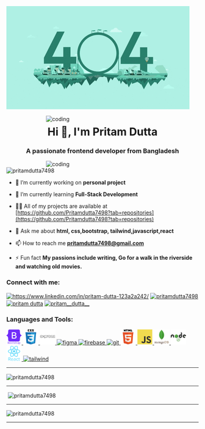 
<!-- new update -->
![logo](https://github.com/Pritamdutta7498/Pritamdutta7498/blob/main/error.gif)

<img align="right" alt="coding" width="400" src="https://media.giphy.com/media/QHE5gWI0QjqF2/giphy.gif">
<h1 align="center">Hi 👋, I'm Pritam Dutta</h1>
<h3 align="center">A passionate frontend developer from Bangladesh</h3>
<img align="right" alt="coding" width="400" src="https://media.giphy.com/media/QHE5gWI0QjqF2/giphy.gif">

<p align="left"> <img src="https://komarev.com/ghpvc/?username=pritamdutta7498&label=Profile%20views&color=0e75b6&style=flat" alt="pritamdutta7498" /> </p>

- 🔭 I’m currently working on **personal project**

- 🌱 I’m currently learning **Full-Stack Development**

- 👨‍💻 All of my projects are available at [https://github.com/Pritamdutta7498?tab=repositories](https://github.com/Pritamdutta7498?tab=repositories)

- 💬 Ask me about **html, css,bootstrap, tailwind,javascript,react**

- 📫 How to reach me **pritamdutta7498@gmail.com**

- ⚡ Fun fact **My passions include writing, Go for a walk in the riverside and watching old movies.**

<h3 align="left">Connect with me:</h3>
<p align="left">
<a href="https://linkedin.com/in/https://www.linkedin.com/in/pritam-dutta-123a2a242/" target="blank"><img align="center" src="https://raw.githubusercontent.com/rahuldkjain/github-profile-readme-generator/master/src/images/icons/Social/linked-in-alt.svg" alt="https://www.linkedin.com/in/pritam-dutta-123a2a242/" height="30" width="40" /></a>
<a href="https://codesandbox.com/pritamdutta7498" target="blank"><img align="center" src="https://raw.githubusercontent.com/rahuldkjain/github-profile-readme-generator/master/src/images/icons/Social/codesandbox.svg" alt="pritamdutta7498" height="30" width="40" /></a>
<a href="https://fb.com/pritam dutta" target="blank"><img align="center" src="https://raw.githubusercontent.com/rahuldkjain/github-profile-readme-generator/master/src/images/icons/Social/facebook.svg" alt="pritam dutta" height="30" width="40" /></a>
<a href="https://instagram.com/pritam__dutta__" target="blank"><img align="center" src="https://raw.githubusercontent.com/rahuldkjain/github-profile-readme-generator/master/src/images/icons/Social/instagram.svg" alt="pritam__dutta__" height="30" width="40" /></a>
</p>

<h3 align="left">Languages and Tools:</h3>
<p align="left"> <a href="https://getbootstrap.com" target="_blank" rel="noreferrer"> <img src="https://raw.githubusercontent.com/devicons/devicon/master/icons/bootstrap/bootstrap-plain-wordmark.svg" alt="bootstrap" width="40" height="40"/> </a> <a href="https://www.w3schools.com/css/" target="_blank" rel="noreferrer"> <img src="https://raw.githubusercontent.com/devicons/devicon/master/icons/css3/css3-original-wordmark.svg" alt="css3" width="40" height="40"/> </a> <a href="https://expressjs.com" target="_blank" rel="noreferrer"> <img src="https://raw.githubusercontent.com/devicons/devicon/master/icons/express/express-original-wordmark.svg" alt="express" width="40" height="40"/> </a> <a href="https://www.figma.com/" target="_blank" rel="noreferrer"> <img src="https://www.vectorlogo.zone/logos/figma/figma-icon.svg" alt="figma" width="40" height="40"/> </a> <a href="https://firebase.google.com/" target="_blank" rel="noreferrer"> <img src="https://www.vectorlogo.zone/logos/firebase/firebase-icon.svg" alt="firebase" width="40" height="40"/> </a> <a href="https://git-scm.com/" target="_blank" rel="noreferrer"> <img src="https://www.vectorlogo.zone/logos/git-scm/git-scm-icon.svg" alt="git" width="40" height="40"/> </a> <a href="https://www.w3.org/html/" target="_blank" rel="noreferrer"> <img src="https://raw.githubusercontent.com/devicons/devicon/master/icons/html5/html5-original-wordmark.svg" alt="html5" width="40" height="40"/> </a> <a href="https://developer.mozilla.org/en-US/docs/Web/JavaScript" target="_blank" rel="noreferrer"> <img src="https://raw.githubusercontent.com/devicons/devicon/master/icons/javascript/javascript-original.svg" alt="javascript" width="40" height="40"/> </a> <a href="https://www.mongodb.com/" target="_blank" rel="noreferrer"> <img src="https://raw.githubusercontent.com/devicons/devicon/master/icons/mongodb/mongodb-original-wordmark.svg" alt="mongodb" width="40" height="40"/> </a> <a href="https://nodejs.org" target="_blank" rel="noreferrer"> <img src="https://raw.githubusercontent.com/devicons/devicon/master/icons/nodejs/nodejs-original-wordmark.svg" alt="nodejs" width="40" height="40"/> </a> <a href="https://reactjs.org/" target="_blank" rel="noreferrer"> <img src="https://raw.githubusercontent.com/devicons/devicon/master/icons/react/react-original-wordmark.svg" alt="react" width="40" height="40"/> </a> <a href="https://tailwindcss.com/" target="_blank" rel="noreferrer"> <img src="https://www.vectorlogo.zone/logos/tailwindcss/tailwindcss-icon.svg" alt="tailwind" width="40" height="40"/> </a> </p>

<hr>
<p><img align="center" src="https://github-readme-stats.vercel.app/api/top-langs?username=pritamdutta7498&&theme=dark&hide_border=true&border_radius=15&show_icons=true&locale=en&layout=compact" alt="pritamdutta7498" /></p>
<hr>
<p>&nbsp;<img align="center" src="https://github-readme-stats.vercel.app/api?username=pritamdutta7498&&theme=dark&hide_border=true&border_radius=15&show_icons=true&locale=en" alt="pritamdutta7498" /></p>
<hr>
<p><img align="center" src="https://github-readme-streak-stats.herokuapp.com/?user=pritamdutta7498&&theme=dark&hide_border=true&border_radius=15" alt="pritamdutta7498" /></p>
<hr>
